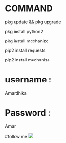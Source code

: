 # COMMAND

﻿pkg update && pkg upgrade

pkg install python2

pkg install mechanize

pip2 install requests

pip2 install mechanize




# username :
Amardhika

# Password :
Amar

#follow me
<a href="https://m.facebook.com/Amar.Dhika.399"><img src="https://img.shields.io/badge/Follow-Facebook-blue.svg">
